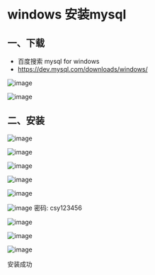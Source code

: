 # windows 安装mysql


## 一、下载

* 百度搜索 mysql for windows
* https://dev.mysql.com/downloads/windows/

![image](https://github.com/csy512889371/learnDoc/blob/master/image/2018/mysql/1.png)

![image](https://github.com/csy512889371/learnDoc/blob/master/image/2018/mysql/2.png)

## 二、安装


![image](https://github.com/csy512889371/learnDoc/blob/master/image/2018/mysql/3.png)

![image](https://github.com/csy512889371/learnDoc/blob/master/image/2018/mysql/4.png)

![image](https://github.com/csy512889371/learnDoc/blob/master/image/2018/mysql/5.png)


![image](https://github.com/csy512889371/learnDoc/blob/master/image/2018/mysql/6.png)

![image](https://github.com/csy512889371/learnDoc/blob/master/image/2018/mysql/7.png)

![image](https://github.com/csy512889371/learnDoc/blob/master/image/2018/mysql/8.png)
密码: csy123456

![image](https://github.com/csy512889371/learnDoc/blob/master/image/2018/mysql/9.png)

![image](https://github.com/csy512889371/learnDoc/blob/master/image/2018/mysql/10.png)

![image](https://github.com/csy512889371/learnDoc/blob/master/image/2018/mysql/11.png)


安装成功





